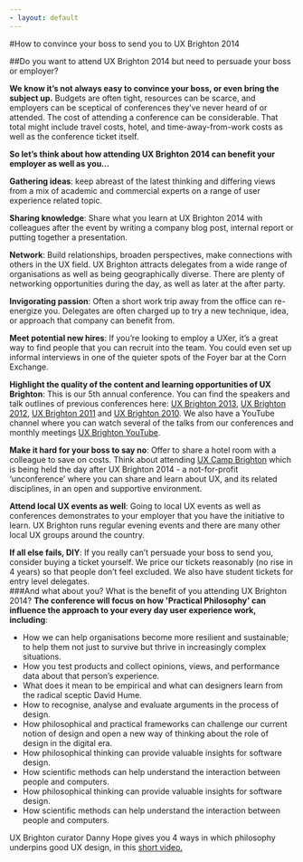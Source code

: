```yaml
---
- layout: default
---
```


#How to convince your boss to send you to UX Brighton 2014

##Do you want to attend UX Brighton 2014 but need to persuade your boss or employer? 

**We know it&#8217;s not always easy to convince your boss, or even bring the subject up.** 
Budgets are often tight, resources can be scarce, and employers can be sceptical of conferences they&#8217;ve never heard of or attended. The cost of attending a conference can be considerable. That total might include travel costs, hotel, and time-away-from-work costs as well as the conference ticket itself. 

**So let&#8217;s think about how attending UX Brighton 2014 can benefit your employer as well as you…**

**Gathering ideas**: keep abreast of the latest thinking and differing views from a mix of academic and commercial experts on a range of user experience related topic.

**Sharing knowledge**: Share what you learn at UX Brighton 2014 with colleagues after the event by writing a company blog post, internal report or putting together a presentation.

**Network**: Build relationships, broaden perspectives, make connections with others in the UX field. UX Brighton attracts delegates from a wide range of organisations as well as being geographically diverse. There are plenty of networking opportunities during the day, as well as later at the after party.

**Invigorating passion**: Often a short work trip away from the office can re-energize you. Delegates are often charged up to try a new technique, idea, or approach that company can benefit from.

**Meet potential new hires**: If you&#8217;re looking to employ a UXer, it&#8217;s a great way to find people that you can recruit into the team. You could even set up informal interviews in one of the quieter spots of the Foyer bar at the Corn Exchange.

**Highlight the quality of the content and learning opportunities of UX Brighton**: This is our 5th annual conference. You can find the speakers and talk outlines of previous conferences here: [UX Brighton 2013](http://uxbrighton.org.uk/2013/),  [UX Brighton 2012](http://uxbrighton.org.uk/2012/), [UX Brighton 2011](http://uxbrighton.org.uk/2011/) and [UX Brighton 2010](http://uxbrighton.org.uk/2010/). We also have a YouTube channel where you can watch several of the talks from our conferences and monthly meetings [UX Brighton YouTube](https://www.youtube.com/channel/UC9hOYRFJn2NgV406gr9jajw). 

**Make it hard for your boss to say no**: Offer to share a hotel room with a colleague to save on costs. Think about attending [UX Camp Brighton](http://uxcampbrighton.org.uk) which is being held the day after UX Brighton 2014 - a not-for-profit ‘unconference&#8217; where you can share and learn about UX, and its related disciplines, in an open and supportive environment.

**Attend local UX events as well**: Going to local UX events as well as conferences demonstrates to your employer that you have the initiative to learn. UX Brighton runs regular evening events and there are many other local UX groups around the country.

**If all else fails, DIY**: If you really can&#8217;t persuade your boss to send you, consider buying a ticket yourself. We price our tickets reasonably (no rise in 4 years) so that people don&#8217;t feel excluded. We also have student tickets for entry level delegates.  
###And what about you? What is the benefit of you attending UX Brighton 2014?
**The conference will focus on how 'Practical Philosophy' can influence the approach to your every day user experience work, including**:

* How we can help organisations become more resilient and sustainable; to help them not just to survive but thrive in increasingly complex situations.  
* How you test products and collect opinions, views, and performance data about that person&#8217;s experience.  
* What does it mean to be empirical and what can designers learn from the radical sceptic David Hume.  
* How to recognise, analyse and evaluate arguments in the process of design.  
* How philosophical and practical frameworks can challenge our current notion of design and open a new way of thinking about the role of design in the digital era.  
* How philosophical thinking can provide valuable insights for software design.  
* How scientific methods can help understand the interaction between people and computers.  
* How philosophical thinking can provide valuable insights for software design.  
* How scientific methods can help understand the interaction between people and computers.  

UX Brighton curator Danny Hope gives you 4 ways in which philosophy underpins good UX design, in this [short video.](http://uxbrighton.org.uk/2014/#video)  

